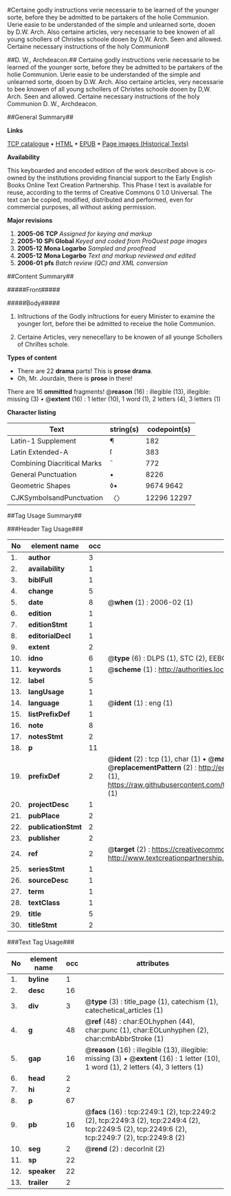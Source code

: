 #Certaine godly instructions verie necessarie to be learned of the younger sorte, before they be admitted to be partakers of the holie Communion. Uerie easie to be understanded of the simple and unlearned sorte, dooen by D.W. Arch. Also certaine articles, very necessarie to bee knowen of all young schollers of Christes schoole dooen by D,W. Arch. Seen and allowed. Certaine necessary instructions of the holy Communion#

##D. W., Archdeacon.##
Certaine godly instructions verie necessarie to be learned of the younger sorte, before they be admitted to be partakers of the holie Communion. Uerie easie to be understanded of the simple and unlearned sorte, dooen by D.W. Arch. Also certaine articles, very necessarie to bee knowen of all young schollers of Christes schoole dooen by D,W. Arch. Seen and allowed.
Certaine necessary instructions of the holy Communion
D. W., Archdeacon.

##General Summary##

**Links**

[TCP catalogue](http://www.ota.ox.ac.uk/tcp/)  • 
[HTML](http://tei.it.ox.ac.uk/tcp/Texts-HTML/free/A14/A14588.html)  • 
[EPUB](http://tei.it.ox.ac.uk/tcp/Texts-EPUB/free/A14/A14588.epub) • 
[Page images (Historical Texts)](https://data.historicaltexts.jisc.ac.uk/view?pubId=eebo-99837902e&pageId=eebo-99837902e-2249-1)

**Availability**

This keyboarded and encoded edition of the
	       work described above is co-owned by the institutions
	       providing financial support to the Early English Books
	       Online Text Creation Partnership. This Phase I text is
	       available for reuse, according to the terms of Creative
	       Commons 0 1.0 Universal. The text can be copied,
	       modified, distributed and performed, even for
	       commercial purposes, all without asking permission.

**Major revisions**

1. __2005-06__ __TCP__ *Assigned for keying and markup*
1. __2005-10__ __SPi Global__ *Keyed and coded from ProQuest page images*
1. __2005-12__ __Mona Logarbo__ *Sampled and proofread*
1. __2005-12__ __Mona Logarbo__ *Text and markup reviewed and edited*
1. __2006-01__ __pfs__ *Batch review (QC) and XML conversion*

##Content Summary##

#####Front#####

#####Body#####

1. Inſtructions of the Godly inſtructions for euery Minister to examine the younger ſort, before thei be admitted to receiue the holie Communion.

1. Certaine Articles, very neneceſſary to be knowen of all younge Schollers of Chriſtes schole.

**Types of content**

  * There are 22 **drama** parts! This is **prose drama**.
  * Oh, Mr. Jourdain, there is **prose** in there!

There are 16 **ommitted** fragments! 
 @__reason__ (16) : illegible (13), illegible: missing (3)  •  @__extent__ (16) : 1 letter (10), 1 word (1), 2 letters (4), 3 letters (1)

**Character listing**


|Text|string(s)|codepoint(s)|
|---|---|---|
|Latin-1 Supplement|¶|182|
|Latin Extended-A|ſ|383|
|Combining             Diacritical Marks|̄|772|
|General Punctuation|•|8226|
|Geometric Shapes|◊▪|9674 9642|
|CJKSymbolsandPunctuation|〈〉|12296 12297|

##Tag Usage Summary##

###Header Tag Usage###

|No|element name|occ|attributes|
|---|---|---|---|
|1.|__author__|3||
|2.|__availability__|1||
|3.|__biblFull__|1||
|4.|__change__|5||
|5.|__date__|8| @__when__ (1) : 2006-02 (1)|
|6.|__edition__|1||
|7.|__editionStmt__|1||
|8.|__editorialDecl__|1||
|9.|__extent__|2||
|10.|__idno__|6| @__type__ (6) : DLPS (1), STC (2), EEBO-CITATION (1), PROQUEST (1), VID (1)|
|11.|__keywords__|1| @__scheme__ (1) : http://authorities.loc.gov/ (1)|
|12.|__label__|5||
|13.|__langUsage__|1||
|14.|__language__|1| @__ident__ (1) : eng (1)|
|15.|__listPrefixDef__|1||
|16.|__note__|8||
|17.|__notesStmt__|2||
|18.|__p__|11||
|19.|__prefixDef__|2| @__ident__ (2) : tcp (1), char (1)  •  @__matchPattern__ (2) : ([0-9\-]+):([0-9IVX]+) (1), (.+) (1)  •  @__replacementPattern__ (2) : http://eebo.chadwyck.com/downloadtiff?vid=$1&page=$2 (1), https://raw.githubusercontent.com/textcreationpartnership/Texts/master/tcpchars.xml#$1 (1)|
|20.|__projectDesc__|1||
|21.|__pubPlace__|2||
|22.|__publicationStmt__|2||
|23.|__publisher__|2||
|24.|__ref__|2| @__target__ (2) : https://creativecommons.org/publicdomain/zero/1.0/ (1), http://www.textcreationpartnership.org/docs/. (1)|
|25.|__seriesStmt__|1||
|26.|__sourceDesc__|1||
|27.|__term__|1||
|28.|__textClass__|1||
|29.|__title__|5||
|30.|__titleStmt__|2||


###Text Tag Usage###

|No|element name|occ|attributes|
|---|---|---|---|
|1.|__byline__|1||
|2.|__desc__|16||
|3.|__div__|3| @__type__ (3) : title_page (1), catechism (1), catechetical_articles (1)|
|4.|__g__|48| @__ref__ (48) : char:EOLhyphen (44), char:punc (1), char:EOLunhyphen (2), char:cmbAbbrStroke (1)|
|5.|__gap__|16| @__reason__ (16) : illegible (13), illegible: missing (3)  •  @__extent__ (16) : 1 letter (10), 1 word (1), 2 letters (4), 3 letters (1)|
|6.|__head__|2||
|7.|__hi__|2||
|8.|__p__|67||
|9.|__pb__|16| @__facs__ (16) : tcp:2249:1 (2), tcp:2249:2 (2), tcp:2249:3 (2), tcp:2249:4 (2), tcp:2249:5 (2), tcp:2249:6 (2), tcp:2249:7 (2), tcp:2249:8 (2)|
|10.|__seg__|2| @__rend__ (2) : decorInit (2)|
|11.|__sp__|22||
|12.|__speaker__|22||
|13.|__trailer__|2||

